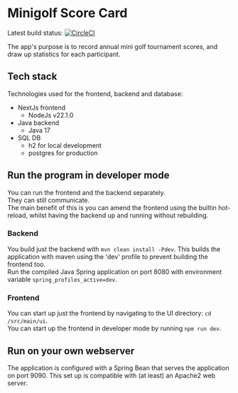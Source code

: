 # Minigolf Score Card
Latest build status: [![CircleCI](https://circleci.com/gh/RJones92/MiniGolfScoreCard/tree/main.svg?style=svg)](https://circleci.com/gh/RJones92/MiniGolfScoreCard/tree/main)

The app's purpose is to record annual mini golf tournament scores, and draw up statistics for each participant.

## Tech stack

Technologies used for the frontend, backend and database:
- NextJs frontend
  - NodeJs v22.1.0
- Java backend
  - Java 17
- SQL DB
  - h2 for local development
  - postgres for production

## Run the program in developer mode
You can run the frontend and the backend separately.\
They can still communicate.\
The main benefit of this is you can amend the frontend using the builtin hot-reload,
whilst having the backend up and running without rebuilding.

### Backend
You build just the backend with `mvn clean install -Pdev`.
This builds the application with maven using the 'dev' profile to prevent building the frontend too.\
Run the compiled Java Spring application on port 8080 with environment variable `spring_profiles_active=dev`.

### Frontend
You can start up just the frontend by navigating to the UI directory: `cd /src/main/ui`.\
You can start up the frontend in developer mode by running `npm run dev`.

## Run on your own webserver
The application is configured with a Spring Bean that serves the application on port 9090.
This set up is compatible with (at least) an Apache2 web server.